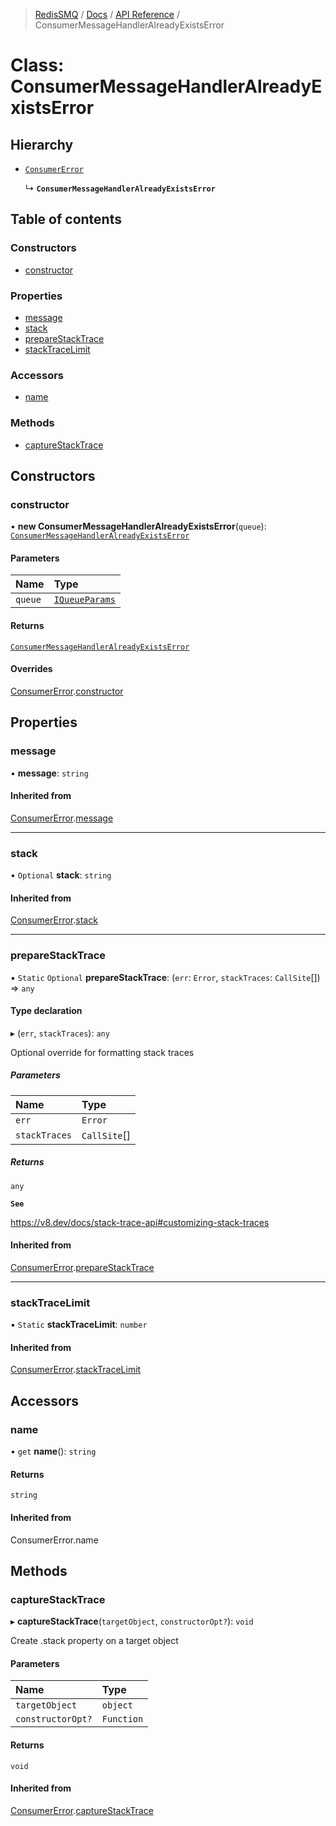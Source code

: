 >[RedisSMQ](../../../README.md) / [Docs](../../README.md) / [API Reference](../README.md) / ConsumerMessageHandlerAlreadyExistsError

# Class: ConsumerMessageHandlerAlreadyExistsError

## Hierarchy

- [`ConsumerError`](ConsumerError.md)

  ↳ **`ConsumerMessageHandlerAlreadyExistsError`**

## Table of contents

### Constructors

- [constructor](ConsumerMessageHandlerAlreadyExistsError.md#constructor)

### Properties

- [message](ConsumerMessageHandlerAlreadyExistsError.md#message)
- [stack](ConsumerMessageHandlerAlreadyExistsError.md#stack)
- [prepareStackTrace](ConsumerMessageHandlerAlreadyExistsError.md#preparestacktrace)
- [stackTraceLimit](ConsumerMessageHandlerAlreadyExistsError.md#stacktracelimit)

### Accessors

- [name](ConsumerMessageHandlerAlreadyExistsError.md#name)

### Methods

- [captureStackTrace](ConsumerMessageHandlerAlreadyExistsError.md#capturestacktrace)

## Constructors

### constructor

• **new ConsumerMessageHandlerAlreadyExistsError**(`queue`): [`ConsumerMessageHandlerAlreadyExistsError`](ConsumerMessageHandlerAlreadyExistsError.md)

#### Parameters

| Name | Type |
| :------ | :------ |
| `queue` | [`IQueueParams`](../../../doc2/interfaces/IQueueParams.md) |

#### Returns

[`ConsumerMessageHandlerAlreadyExistsError`](ConsumerMessageHandlerAlreadyExistsError.md)

#### Overrides

[ConsumerError](ConsumerError.md).[constructor](ConsumerError.md#constructor)

## Properties

### message

• **message**: `string`

#### Inherited from

[ConsumerError](ConsumerError.md).[message](ConsumerError.md#message)

___

### stack

• `Optional` **stack**: `string`

#### Inherited from

[ConsumerError](ConsumerError.md).[stack](ConsumerError.md#stack)

___

### prepareStackTrace

▪ `Static` `Optional` **prepareStackTrace**: (`err`: `Error`, `stackTraces`: `CallSite`[]) => `any`

#### Type declaration

▸ (`err`, `stackTraces`): `any`

Optional override for formatting stack traces

##### Parameters

| Name | Type |
| :------ | :------ |
| `err` | `Error` |
| `stackTraces` | `CallSite`[] |

##### Returns

`any`

**`See`**

https://v8.dev/docs/stack-trace-api#customizing-stack-traces

#### Inherited from

[ConsumerError](ConsumerError.md).[prepareStackTrace](ConsumerError.md#preparestacktrace)

___

### stackTraceLimit

▪ `Static` **stackTraceLimit**: `number`

#### Inherited from

[ConsumerError](ConsumerError.md).[stackTraceLimit](ConsumerError.md#stacktracelimit)

## Accessors

### name

• `get` **name**(): `string`

#### Returns

`string`

#### Inherited from

ConsumerError.name

## Methods

### captureStackTrace

▸ **captureStackTrace**(`targetObject`, `constructorOpt?`): `void`

Create .stack property on a target object

#### Parameters

| Name | Type |
| :------ | :------ |
| `targetObject` | `object` |
| `constructorOpt?` | `Function` |

#### Returns

`void`

#### Inherited from

[ConsumerError](ConsumerError.md).[captureStackTrace](ConsumerError.md#capturestacktrace)
